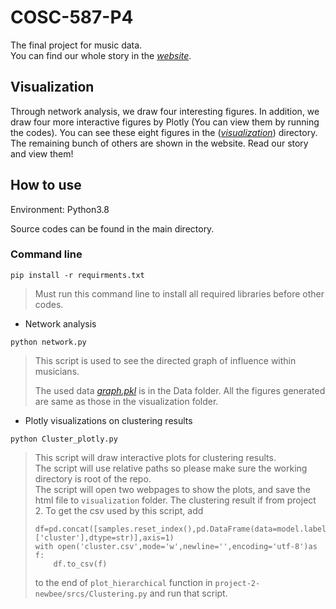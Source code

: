 # COSC-587-P4
The final project for music data.<br>
You can find our whole story in the [*website*](https://hedylun.wixsite.com/cosc587).

## Visualization
Through network analysis, we draw four interesting figures. In addition, we draw four more interactive figures by Plotly (You can view them by running the codes). 
You can see these eight figures in the ([*visualization*](https://github.com/singh-classes/project-4-newbee/tree/main/visualization)) directory.<br>
The remaining bunch of others are shown in the website. Read our story and view them!

## How to use
Environment: Python3.8<br>

Source codes can be found in the main directory.
### Command line
```
pip install -r requirments.txt
```
> Must run this command line to install all required libraries before other codes.

* Network analysis
```
python network.py
```
> This script is used to see the directed graph of influence within musicians.<br>
>
> The used data [*graph.pkl*](https://github.com/singh-classes/project-4-newbee/blob/main/Data/graph.pkl) is in the Data folder. All the figures generated
> are same as those in the visualization folder.<br>

* Plotly visualizations on clustering results
```
python Cluster_plotly.py
```
> This script will draw interactive plots for clustering results.<br>
> The script will use relative paths so please make sure the working directory is root of the repo.<br>
> The script will open two webpages to show the plots, and save the html file to `visualization` folder.
> The clustering result if from project 2. To get the csv used by this script, add
> ```
> df=pd.concat([samples.reset_index(),pd.DataFrame(data=model.labels_,columns=['cluster'],dtype=str)],axis=1)
> with open('cluster.csv',mode='w',newline='',encoding='utf-8')as f:
>     df.to_csv(f)
> ```
> to the end of `plot_hierarchical` function in `project-2-newbee/srcs/Clustering.py` and run that script.
  
